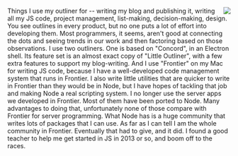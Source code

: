 <img src="http://scripting.com/images/2017/10/05/goldenGirlActionFigure.png" border="0" align="right">Things I use my outliner for -- writing my blog and publishing it, writing all my JS code, project management, list-making, decision-making, design. You see outlines in every product, but no one puts a lot of effort into developing them. Most programmers, it seems, aren't good at connecting the dots and seeing trends in our work and then factoring based on those observations. I use two outliners. One is based on "Concord", in an Electron shell. Its feature set is an almost exact copy of "Little Outliner", with a few extra features to support my blog-writing. And I use "Frontier" on my Mac for writing JS code, because I have a well-developed code management system that runs in Frontier. I also write little utilities that are quicker to write in Frontier than they would be in Node, but I have hopes of tackling that job and making Node a real scripting system. I no longer use the server apps we developed in Frontier. Most of them have been ported to Node. Many advantages to doing that, unfortunately none of those compare with Frontier for server programming. What Node has is a huge community that writes lots of packages that I can use. As far as I can tell I am the whole community in Frontier. Eventually that had to give, and it did. I found a good teacher to help me get started in JS in 2013 or so, and boom off to the races. 
